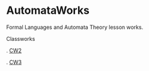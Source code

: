 # AutomataWorks
Formal Languages and Automata Theory lesson works.

Classworks

. [CW2](https://busenurkaraca.github.io/AutomataWorks/CW2/CW2.html)

. [CW3](https://busenurkaraca.github.io/AutomataWorks/CW3/CW3_Automata.html)
